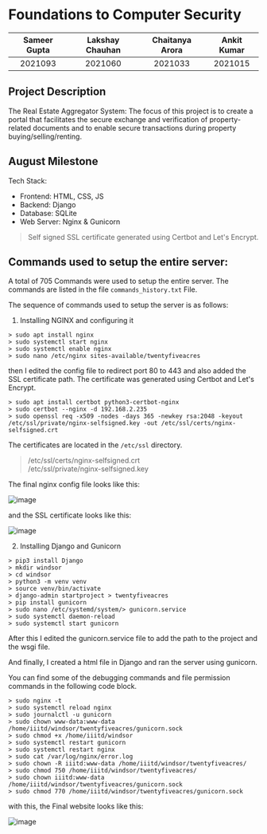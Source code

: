 # Foundations to Computer Security

|Sameer Gupta| Lakshay Chauhan  | Chaitanya Arora | Ankit Kumar   |
|:---:|:---:|:---:|:---:|
|2021093|2021060|2021033|2021015|

## Project Description
The Real Estate Aggregator System: The
focus of this project is to create a portal that facilitates the secure exchange and
verification of property-related documents and to enable secure transactions during
property buying/selling/renting.
## August Milestone

Tech Stack:
- Frontend: HTML, CSS, JS
- Backend: Django
- Database: SQLite
- Web Server: Nginx & Gunicorn

> Self signed SSL certificate generated using Certbot and Let's Encrypt.

## Commands used to setup the entire server:

A total of 705 Commands were used to setup the entire server. The commands are listed in the file `commands_history.txt` File.

The sequence of commands used to setup the server is as follows:

1. Installing NGINX and configuring it
```
> sudo apt install nginx
> sudo systemctl start nginx
> sudo systemctl enable nginx
> sudo nano /etc/nginx sites-available/twentyfiveacres
```

then I edited the config file to redirect port 80 to 443 and also added the SSL certificate path. The certificate was generated using Certbot and Let's Encrypt. 

```
> sudo apt install certbot python3-certbot-nginx
> sudo certbot --nginx -d 192.168.2.235
> sudo openssl req -x509 -nodes -days 365 -newkey rsa:2048 -keyout /etc/ssl/private/nginx-selfsigned.key -out /etc/ssl/certs/nginx-selfsigned.crt
```

The certificates are located in the `/etc/ssl` directory.
> /etc/ssl/certs/nginx-selfsigned.crt  
> /etc/ssl/private/nginx-selfsigned.key

The final nginx config file looks like this:

![image](https://github.com/ankitkat042/Image-Link-Generator/assets/79627254/ef25906d-33f9-43ab-bb5d-460caa0eb175)

and the SSL certificate looks like this:

![image](https://github.com/ankitkat042/Image-Link-Generator/assets/79627254/b7afcff8-0faf-44b5-a64d-7a3e78587a5c)

2. Installing Django and Gunicorn
```
> pip3 install Django
> mkdir windsor
> cd windsor
> python3 -m venv venv
> source venv/bin/activate
> django-admin startproject > twentyfiveacres
> pip install gunicorn
> sudo nano /etc/systemd/system/> gunicorn.service
> sudo systemctl daemon-reload
> sudo systemctl start gunicorn
```

After this I edited the gunicorn.service file to add the path to the project and the wsgi file.

And finally, I created a html file in Django and ran the server using gunicorn.

You can find some of the debugging commands and file permission commands in the following code block.

```
> sudo nginx -t
> sudo systemctl reload nginx
> sudo journalctl -u gunicorn
> sudo chown www-data:www-data /home/iiitd/windsor/twentyfiveacres/gunicorn.sock
> sudo chmod +x /home/iiitd/windsor
> sudo systemctl restart gunicorn
> sudo systemctl restart nginx
> sudo cat /var/log/nginx/error.log
> sudo chown -R iiitd:www-data /home/iiitd/windsor/twentyfiveacres/
> sudo chmod 750 /home/iiitd/windsor/twentyfiveacres/
> sudo chown iiitd:www-data /home/iiitd/windsor/twentyfiveacres/gunicorn.sock
> sudo chmod 770 /home/iiitd/windsor/twentyfiveacres/gunicorn.sock
```

with this, the Final website looks like this:

![image](https://github.com/ankitkat042/Image-Link-Generator/assets/79627254/75f53909-bd68-41eb-807e-19caf8aafb56)



